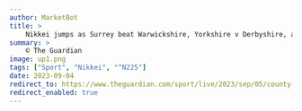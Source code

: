 ```yaml
---
author: MarketBot
title: >
    Nikkei jumps as Surrey beat Warwickshire, Yorkshire v Derbyshire, and more
summary: >
    © The Guardian
image: up1.png
tags: ["Sport", "Nikkei", "^N225"]
date: 2023-09-04
redirect_to: https://www.theguardian.com/sport/live/2023/sep/05/county-cricket-surrey-v-warwickshire-yorkshire-v-derbyshire-and-more-live
redirect_enabled: true
---
```

